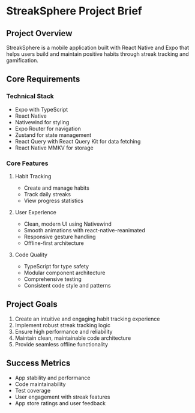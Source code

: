 # StreakSphere Project Brief

## Project Overview

StreakSphere is a mobile application built with React Native and Expo that helps users build and maintain positive habits through streak tracking and gamification.

## Core Requirements

### Technical Stack

- Expo with TypeScript
- React Native
- Nativewind for styling
- Expo Router for navigation
- Zustand for state management
- React Query with React Query Kit for data fetching
- React Native MMKV for storage

### Core Features

1. Habit Tracking

   - Create and manage habits
   - Track daily streaks
   - View progress statistics

2. User Experience

   - Clean, modern UI using Nativewind
   - Smooth animations with react-native-reanimated
   - Responsive gesture handling
   - Offline-first architecture

3. Code Quality
   - TypeScript for type safety
   - Modular component architecture
   - Comprehensive testing
   - Consistent code style and patterns

## Project Goals

1. Create an intuitive and engaging habit tracking experience
2. Implement robust streak tracking logic
3. Ensure high performance and reliability
4. Maintain clean, maintainable code architecture
5. Provide seamless offline functionality

## Success Metrics

- App stability and performance
- Code maintainability
- Test coverage
- User engagement with streak features
- App store ratings and user feedback
